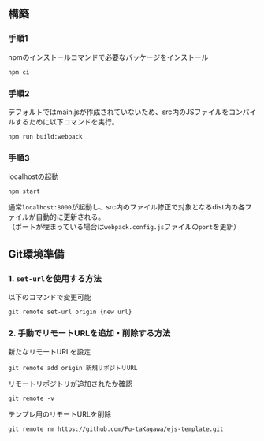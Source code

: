 ## 構築

### 手順1

npmのインストールコマンドで必要なパッケージをインストール  

```
npm ci
```

### 手順2
デフォルトではmain.jsが作成されていないため、src内のJSファイルをコンパイルするために以下コマンドを実行。

```
npm run build:webpack
```

### 手順3
localhostの起動

```
npm start
```

通常`localhost:8000`が起動し、src内のファイル修正で対象となるdist内の各ファイルが自動的に更新される。  
（ポートが埋まっている場合は`webpack.config.js`ファイルの`port`を更新）

## Git環境準備
### 1. `set-url`を使用する方法
以下のコマンドで変更可能
```
git remote set-url origin {new url}
```


### 2. 手動でリモートURLを追加・削除する方法
新たなリモートURLを設定

```
git remote add origin 新規リポジトリURL
```

リモートリポジトリが追加されたか確認

```
git remote -v
```

テンプレ用のリモートURLを削除

```
git remote rm https://github.com/Fu-taKagawa/ejs-template.git
```
